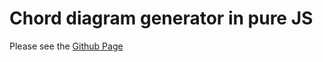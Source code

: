 # Chord diagram generator in pure JS

Please see the [Github Page](https://oliverpool.github.io/chord-diagram/)
